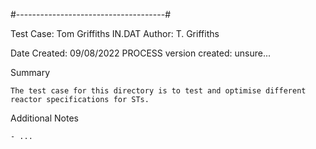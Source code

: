 #-------------------------------------#

Test Case: Tom Griffiths IN.DAT
Author: T. Griffiths

Date Created: 09/08/2022
PROCESS version created: unsure... 

Summary

    The test case for this directory is to test and optimise different reactor specifications for STs. 

Additional Notes

    - ...


